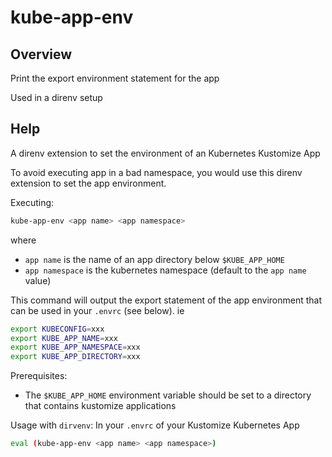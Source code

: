 # kube-app-env

## Overview

Print the export environment statement for the app

Used in a direnv setup



## Help


A direnv extension to set the environment of an Kubernetes Kustomize App

To avoid executing app in a bad namespace, you would use
this direnv extension to set the app environment.

Executing:
```bash
kube-app-env <app name> <app namespace>
```
where
* `app name` is the name of an app directory below `$KUBE_APP_HOME`
* `app namespace` is the kubernetes namespace (default to the `app name` value)

This command will output the export statement of the app environment
that can be used in your `.envrc` (see below). ie
```bash
export KUBECONFIG=xxx
export KUBE_APP_NAME=xxx
export KUBE_APP_NAMESPACE=xxx
export KUBE_APP_DIRECTORY=xxx
```
Prerequisites:
* The `$KUBE_APP_HOME` environment variable should be set to a directory that
  contains kustomize applications

Usage with `dirvenv`: 
In your `.envrc` of your Kustomize Kubernetes App
```bash
eval (kube-app-env <app name> <app namespace>)
```
